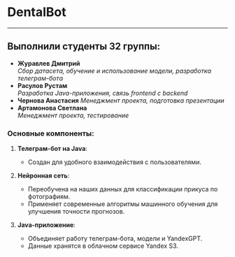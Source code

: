 # DentalBot

***

## Выполнили студенты 32 группы:

- **Журавлев Дмитрий**  
  *Сбор датасета, обучение и использование модели, разработка телеграм-бота*
- **Расулов Рустам**  
  *Разработка Java-приложения, связь frontend с backend*
- **Чернова Анастасия**
  *Менеджмент проекта, подготовка презентации*
- **Артамонова Светлана**  
  *Менеджмент проекта, тестирование*

### Основные компоненты:

1. **Телеграм-бот на Java**:
   - Создан для удобного взаимодействия с пользователями.

2. **Нейронная сеть**:
   - Переобучена на наших данных для классификации прикуса по фотографиям.
   - Применяет современные алгоритмы машинного обучения для улучшения точности прогнозов.

3. **Java-приложение**:
   - Объединяет работу телеграм-бота, модели и YandexGPT.
   - Данные хранятся в облачном сервисе Yandex S3.
